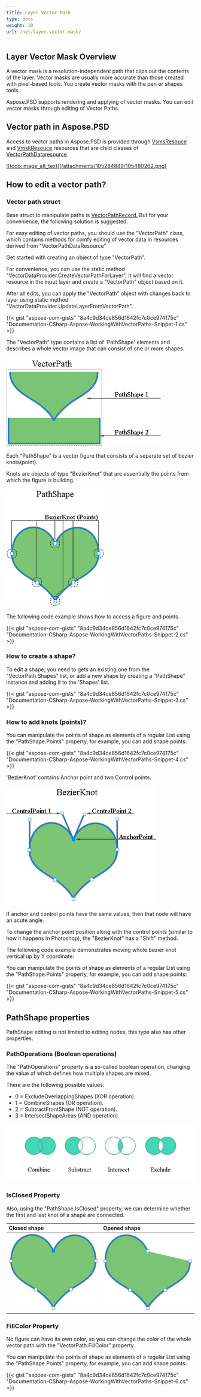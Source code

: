 ```yaml
---
title: Layer Vector Mask
type: docs
weight: 10
url: /net/layer-vector-mask/
---
```


## **Layer Vector Mask Overview**
A vector mask is a resolution-independent path that clips out the contents of the layer. Vector masks are usually more accurate than those created with pixel-based tools. You create vector masks with the pen or shapes tools.

Aspose.PSD supports rendering and applying of vector masks. You can edit vector masks through editing of Vector Paths.
## **Vector path in Aspose.PSD**
Access to vector paths in Aspose.PSD is provided through [VsmsResouce](https://apireference.aspose.com/psd/net/aspose.psd.fileformats.psd.layers.layerresources/vsmsresource) and [VmskResouce](https://apireference.aspose.com/psd/net/aspose.psd.fileformats.psd.layers.layerresources/vmskresource) resources that are child classes of [VectorPathDataresource](https://apireference.aspose.com/psd/net/aspose.psd.fileformats.psd.layers.layerresources/vectorpathdataresource).

[](https://apireference.aspose.com/psd/net/aspose.psd.fileformats.psd.layers.layerresources/vectorpathdataresource)

[!\[todo:image_alt_text\](/attachments/105284889/105480262.png)](https://apireference.aspose.com/psd/net/aspose.psd.fileformats.psd.layers.layerresources/vectorpathdataresource)
## **How to edit a vector path?**
### **Vector path struct**
Base struct to manipulate paths is [VectorPathRecord.](https://apireference.aspose.com/psd/net/aspose.psd.fileformats.psd.layers.layerresources.vectorpaths/vectorpathrecord) But for your convenience, the following solution is suggested.

For easy editing of vector paths, you should use the "VectorPath" class, which contains methods for comfy editing of vector data in resources derived from "VectorPathDataResource"

Get started with creating an object of type "VectorPath".

For convenience, you can use the static method "VectorDataProvider.CreateVectorPathForLayer", it will find a vector resource in the input layer and create a "VectorPath" object based on it.



After all edits, you can apply the "VectorPath" object with changes back to layer using static method "VectorDataProvider.UpdateLayerFromVectorPath".

{{< gist "aspose-com-gists" "8a4c9d34ce856d1642fc7c0ce974175c" "Documentation-CSharp-Aspose-WorkingWithVectorPaths-Snippet-1.cs" >}}

The "VectorPath" type contains a list of 'PathShape' elements and describes a whole vector image that can consist of one or more shapes.

![todo:image_alt_text](layer-vector-mask_1.png)



Each "PathShape" is a vector figure that consists of a separate set of bezier knots(point).

Knots are objects of type "BezierKnot" that are essentially the points from which the figure is building.

![todo:image_alt_text](layer-vector-mask_2.png)

The following code example shows how to access a figure and points.

{{< gist "aspose-com-gists" "8a4c9d34ce856d1642fc7c0ce974175c" "Documentation-CSharp-Aspose-WorkingWithVectorPaths-Snippet-2.cs" >}}
### **How to create a shape?**
To edit a shape, you need to gets an existing one from the "VectorPath.Shapes" list, or add a new shape by creating a "PathShape" instance and adding it to the 'Shapes' list.

{{< gist "aspose-com-gists" "8a4c9d34ce856d1642fc7c0ce974175c" "Documentation-CSharp-Aspose-WorkingWithVectorPaths-Snippet-3.cs" >}}
### **How to add knots (points)?**
You can manipulate the points of shape as elements of a regular List using the "PathShape.Points" property, for example, you can add shape points:

{{< gist "aspose-com-gists" "8a4c9d34ce856d1642fc7c0ce974175c" "Documentation-CSharp-Aspose-WorkingWithVectorPaths-Snippet-4.cs" >}}



'BezierKnot' contains Anchor point and two Control points.

![todo:image_alt_text](layer-vector-mask_3.png)

If anchor and control points have the same values, then that node will have an acute angle.

To change the anchor point position along with the control points (similar to how it happens in Photoshop), the "BezierKnot" has a "Shift" method.

The following code example demonstrates moving whole bezier knot vertical up by Y coordinate:

You can manipulate the points of shape as elements of a regular List using the "PathShape.Points" property, for example, you can add shape points:

{{< gist "aspose-com-gists" "8a4c9d34ce856d1642fc7c0ce974175c" "Documentation-CSharp-Aspose-WorkingWithVectorPaths-Snippet-5.cs" >}}


## **PathShape properties**
PathShape editing is not limited to editing nodes, this type also has other properties.
### **PathOperations (Boolean operations)**
The "PathOperations" property is a so-called boolean operation, changing the value of which defines how multiple shapes are mixed.

There are the following possible values:

- 0 = ExcludeOverlappingShapes (XOR operation).
- 1 = CombineShapes (OR operation).
- 2 = SubtractFrontShape (NOT operation).
- 3 = IntersectShapeAreas (AND operation).

![todo:image_alt_text](layer-vector-mask_4.png)
### **IsClosed Property**
Also, using the "PathShape.IsClosed" property, we can determine whether the first and last knot of a shape are connected.

|**Closed shape**|**Opened shape**|
| :- | :- |
|![todo:image_alt_text](layer-vector-mask_5.png)|![todo:image_alt_text](layer-vector-mask_6.png)|
### **FillColor Property**
No figure can have its own color, so you can change the color of the whole vector path with the "VectorPath.FillColor" property.

You can manipulate the points of shape as elements of a regular List using the "PathShape.Points" property, for example, you can add shape points:

{{< gist "aspose-com-gists" "8a4c9d34ce856d1642fc7c0ce974175c" "Documentation-CSharp-Aspose-WorkingWithVectorPaths-Snippet-6.cs" >}}
